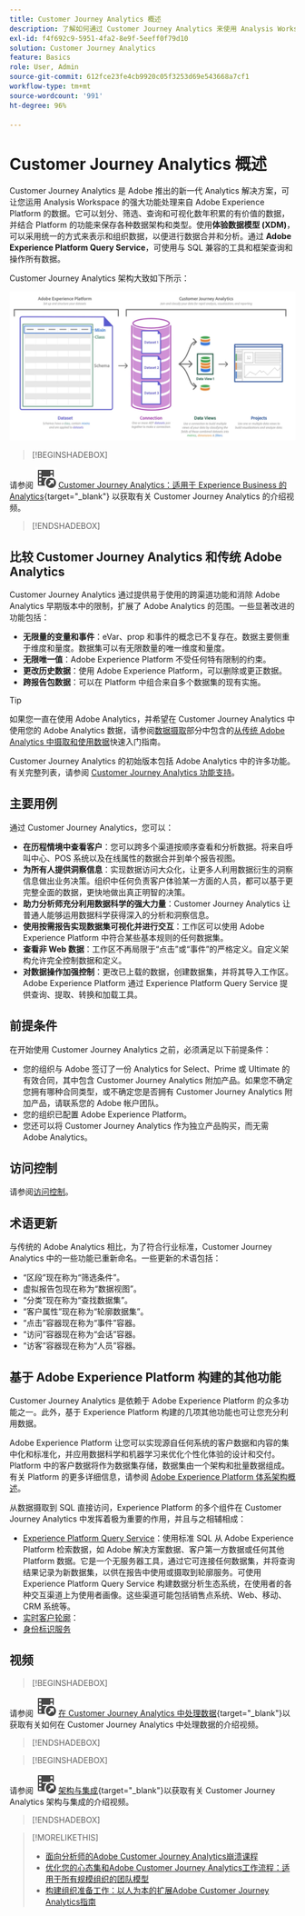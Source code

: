 ```yaml
---
title: Customer Journey Analytics 概述
description: 了解如何通过 Customer Journey Analytics 来使用 Analysis Workspace 处理来自 Experience Platform 的数据。
exl-id: f4f692c9-5951-4fa2-8e9f-5eeff0f79d10
solution: Customer Journey Analytics
feature: Basics
role: User, Admin
source-git-commit: 612fce23fe4cb9920c05f3253d69e543668a7cf1
workflow-type: tm+mt
source-wordcount: '991'
ht-degree: 96%

---
```


# Customer Journey Analytics 概述

Customer Journey Analytics 是 Adobe 推出的新一代 Analytics 解决方案，可让您运用 Analysis Workspace 的强大功能处理来自 Adobe Experience Platform 的数据。它可以划分、筛选、查询和可视化数年积累的有价值的数据，并结合 Platform 的功能来保存各种数据架构和类型。使用&#x200B;**体验数据模型 (XDM)**，可以采用统一的方式来表示和组织数据，以便进行数据合并和分析。通过 **Adobe Experience Platform Query Service**，可使用与 SQL 兼容的工具和框架查询和操作所有数据。

Customer Journey Analytics 架构大致如下所示：

![在此部分中解释的 Customer Journey Analytics 架构](assets/cja-architecture.png)


>[!BEGINSHADEBOX]

请参阅 ![VideoCheckedOut](/help/assets/icons/VideoCheckedOut.svg) [Customer Journey Analytics：适用于 Experience Business 的 Analytics](https://video.tv.adobe.com/v/30090/?quality=12&learn=on){target="_blank"} 以获取有关 Customer Journey Analytics 的介绍视频。

>[!ENDSHADEBOX]


## 比较 Customer Journey Analytics 和传统 Adobe Analytics

Customer Journey Analytics 通过提供易于使用的跨渠道功能和消除 Adobe Analytics 早期版本中的限制，扩展了 Adobe Analytics 的范围。一些显著改进的功能包括：

* **无限量的变量和事件**：eVar、prop 和事件的概念已不复存在。数据主要侧重于维度和量度。数据集可以有无限数量的唯一维度和量度。
* **无限唯一值**：Adobe Experience Platform 不受任何特有限制的约束。
* **更改历史数据**：使用 Adobe Experience Platform，可以删除或更正数据。
* **跨报告包数据**：可以在 Platform 中组合来自多个数据集的现有实施。

>[!TIP]
>
>如果您一直在使用 Adobe Analytics，并希望在 Customer Journey Analytics 中使用您的 Adobe Analytics 数据，请参阅[数据摄取](../data-ingestion/data-ingestion.md)部分中包含的[从传统 Adobe Analytics 中摄取和使用数据](../data-ingestion/analytics.md)快速入门指南。

Customer Journey Analytics 的初始版本包括 Adobe Analytics 中的许多功能。有关完整列表，请参阅 [Customer Journey Analytics 功能支持](/help/getting-started/aa-vs-cja/cja-aa.md)。

## 主要用例

通过 Customer Journey Analytics，您可以：

* **在历程情境中查看客户**：您可以跨多个渠道按顺序查看和分析数据。将来自呼叫中心、POS 系统以及在线属性的数据合并到单个报告视图。
* **为所有人提供洞察信息**：实现数据访问大众化，让更多人利用数据衍生的洞察信息做出业务决策。组织中任何负责客户体验某一方面的人员，都可以基于更完整全面的数据，更快地做出真正明智的决策。
* **助力分析师充分利用数据科学的强大力量**：Customer Journey Analytics 让普通人能够运用数据科学获得深入的分析和洞察信息。
* **使用按需报告实现数据集可视化并进行交互**：工作区可以使用 Adobe Experience Platform 中符合某些基本规则的任何数据集。
* **查看非 Web 数据**：工作区不再局限于“点击”或“事件”的严格定义。自定义架构允许完全控制数据和定义。
* **对数据操作加强控制**：更改已上载的数据，创建数据集，并将其导入工作区。Adobe Experience Platform 通过 Experience Platform Query Service 提供查询、提取、转换和加载工具。

## 前提条件

在开始使用 Customer Journey Analytics 之前，必须满足以下前提条件：

* 您的组织与 Adobe 签订了一份 Analytics for Select、Prime 或 Ultimate 的有效合同，其中包含 Customer Journey Analytics 附加产品。如果您不确定您拥有哪种合同类型，或不确定您是否拥有 Customer Journey Analytics 附加产品，请联系您的 Adobe 帐户团队。
* 您的组织已配置 Adobe Experience Platform。
* 您还可以将 Customer Journey Analytics 作为独立产品购买，而无需 Adobe Analytics。

## 访问控制

请参阅[访问控制](/help/technotes/access-control.md)。

## 术语更新

与传统的 Adobe Analytics 相比，为了符合行业标准，Customer Journey Analytics 中的一些功能已重新命名。一些更新的术语包括：

* “区段”现在称为“筛选条件”。
* 虚拟报告包现在称为“数据视图”。
* “分类”现在称为“查找数据集”。
* “客户属性”现在称为“轮廓数据集”。
* “点击”容器现在称为“事件”容器。
* “访问”容器现在称为“会话”容器。
* “访客”容器现在称为“人员”容器。

## 基于 Adobe Experience Platform 构建的其他功能

Customer Journey Analytics 是依赖于 Adobe Experience Platform 的众多功能之一。此外，基于 Experience Platform 构建的几项其他功能也可让您充分利用数据。

Adobe Experience Platform 让您可以实现源自任何系统的客户数据和内容的集中化和标准化，并应用数据科学和机器学习来优化个性化体验的设计和交付。Platform 中的客户数据将作为数据集存储，数据集由一个架构和批量数据组成。有关 Platform 的更多详细信息，请参阅 [Adobe Experience Platform 体系架构概述](https://experienceleague.adobe.com/docs/platform-learn/tutorials/intro-to-platform/basic-architecture.html?lang=zh-Hans)。

从数据摄取到 SQL 直接访问，Experience Platform 的多个组件在 Customer Journey Analytics 中发挥着极为重要的作用，并且与之相辅相成：

* [Experience Platform Query Service](https://experienceleague.adobe.com/docs/experience-platform/query/home.html?lang=zh-Hans)：使用标准 SQL 从 Adobe Experience Platform 检索数据，如 Adobe 解决方案数据、客户第一方数据或任何其他 Platform 数据。它是一个无服务器工具，通过它可连接任何数据集，并将查询结果记录为新数据集，以供在报告中使用或摄取到轮廓服务。可使用 Experience Platform Query Service 构建数据分析生态系统，在使用者的各种交互渠道上为使用者画像。这些渠道可能包括销售点系统、Web、移动、CRM 系统等。
* [实时客户轮廓](https://experienceleague.adobe.com/docs/experience-platform/profile/home.html?lang=zh-Hans)：
* [身份标识服务](https://experienceleague.adobe.com/docs/experience-platform/identity/home.html?lang=zh-Hans)

## 视频

>[!BEGINSHADEBOX]

请参阅 ![VideoCheckedOut](/help/assets/icons/VideoCheckedOut.svg) [在 Customer Journey Analytics 中处理数据](https://video.tv.adobe.com/v/32112/?quality=12&learn=on){target="_blank"}以获取有关如何在 Customer Journey Analytics 中处理数据的介绍视频。

>[!ENDSHADEBOX]

>[!BEGINSHADEBOX]

请参阅 ![VideoCheckedOut](/help/assets/icons/VideoCheckedOut.svg) [架构与集成](https://video.tv.adobe.com/v/32483/?quality=12&learn=on){target="_blank"}以获取有关 Customer Journey Analytics 架构与集成的介绍视频。

>[!ENDSHADEBOX]

>[!MORELIKETHIS]
>
>* [面向分析师的Adobe Customer Journey Analytics崩溃课程](https://experienceleaguecommunities.adobe.com/t5/adobe-analytics-blogs/adobe-customer-journey-analytics-crash-course-for-analysts/ba-p/719261)
>* [优化您的心态集和Adobe Customer Journey Analytics工作流程：适用于所有规模组织的团队模型](https://experienceleaguecommunities.adobe.com/t5/adobe-analytics-blogs/optimizing-your-mindset-and-adobe-customer-journey-analytics/ba-p/721456)
>* [构建组织准备工作：以人为本的扩展Adobe Customer Journey Analytics指南](https://experienceleaguecommunities.adobe.com/t5/adobe-analytics-blogs/building-organizational-readiness-a-people-first-guide-to/ba-p/723273)
